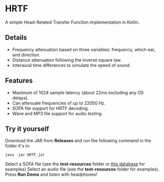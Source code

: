 # HRTF
A simple Head-Related Transfer Function implementation in Kotlin.

## Details
* Frequency attenuation based on three variables: frequency, which ear, and direction.
* Distance attenuation following the inverse square law.
* Interaural time differences to simulate the speed of sound.

## Features
* Maximum of 1024 sample latency (about 22ms excluding any OS delays).
* Can attenuate frequencies of up to 22050 Hz.
* SOFA file support for HRTF decoding.
* Wave and MP3 file support for audio testing.

## Try it yourself
Download the JAR from **Releases** and run the following command in the folder it's in:
```
java -jar HRTF.jar
```
Select a SOFA file (see the **test-resources** folder or [this database](http://sofacoustics.org/data/database/) for examples)
Select an audio file (see the **test-resources** folder for examples).
Press **Run Demo** and listen with headphones!
